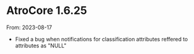 # AtroCore 1.6.25
From: 2023-08-17

* Fixed a bug when notifications for classification attributes reffered to attributes as "NULL"